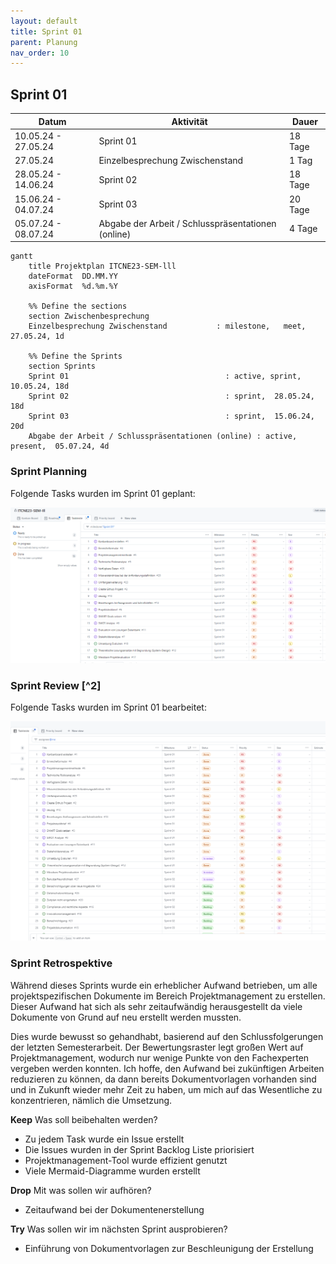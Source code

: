 ```yaml
---
layout: default
title: Sprint 01
parent: Planung
nav_order: 10
---
```


## Sprint 01

| Datum                  | Aktivität                                            | Dauer      |
|-----------------------|------------------------------------------------------|------------|
| 10.05.24 - 27.05.24   | Sprint 01                                            | 18 Tage    |
| 27.05.24              | Einzelbesprechung Zwischenstand                      | 1 Tag      |
| 28.05.24 - 14.06.24   | Sprint 02                                            | 18 Tage    |
| 15.06.24 - 04.07.24   | Sprint 03                                            | 20 Tage    |
| 05.07.24 - 08.07.24   | Abgabe der Arbeit / Schlusspräsentationen (online)   | 4 Tage     |

```mermaid
gantt
    title Projektplan ITCNE23-SEM-lll
    dateFormat  DD.MM.YY
    axisFormat  %d.%m.%Y

    %% Define the sections
    section Zwischenbesprechung
    Einzelbesprechung Zwischenstand           : milestone,   meet,         27.05.24, 1d

    %% Define the Sprints
    section Sprints
    Sprint 01                                   : active, sprint,  10.05.24, 18d
    Sprint 02                                   : sprint,  28.05.24, 18d
    Sprint 03                                   : sprint,  15.06.24, 20d
    Abgabe der Arbeit / Schlusspräsentationen (online) : active, present,  05.07.24, 4d

```

### Sprint Planning

Folgende Tasks wurden im Sprint 01 geplant:

![Sprint Planning](../img/sprint_01.png)

### Sprint Review [^2]

Folgende Tasks wurden im Sprint 01 bearbeitet:

![Sprint Planning](../img/sprint_01_ende.png)

### Sprint Retrospektive

Während dieses Sprints wurde ein erheblicher Aufwand betrieben, um alle projektspezifischen Dokumente im Bereich Projektmanagement zu erstellen. Dieser Aufwand hat sich als sehr zeitaufwändig herausgestellt da viele Dokumente von Grund auf neu erstellt werden mussten.

Dies wurde bewusst so gehandhabt, basierend auf den Schlussfolgerungen der letzten Semesterarbeit. Der Bewertungsraster legt großen Wert auf Projektmanagement, wodurch nur wenige Punkte von den Fachexperten vergeben werden konnten. Ich hoffe, den Aufwand bei zukünftigen Arbeiten reduzieren zu können, da dann bereits Dokumentvorlagen vorhanden sind und in Zukunft wieder mehr Zeit zu haben, um mich auf das Wesentliche zu konzentrieren, nämlich die Umsetzung.

**Keep** Was soll beibehalten werden?

- Zu jedem Task wurde ein Issue erstellt
- Die Issues wurden in der Sprint Backlog Liste priorisiert
- Projektmanagement-Tool wurde effizient genutzt
- Viele Mermaid-Diagramme wurden erstellt

**Drop** Mit was sollen wir aufhören?

- Zeitaufwand bei der Dokumentenerstellung

**Try** Was sollen wir im nächsten Sprint ausprobieren?

- Einführung von Dokumentvorlagen zur Beschleunigung der Erstellung
